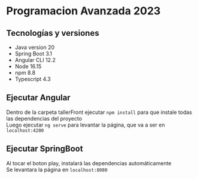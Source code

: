 # Programacion Avanzada 2023

## Tecnologías y versiones
  - Java version 20
  - Spring Boot 3.1
  - Angular CLI 12.2
  - Node 16.15
  - npm 8.8
  - Typescript 4.3


## Ejecutar Angular
Dentro de la carpeta tallerFront ejecutar ```npm install``` para que instale todas las dependencias del proyecto<br>
Luego ejecutar ```ng serve``` para levantar la página, que va a ser en ```localhost:4200```

## Ejecutar SpringBoot
Al tocar el boton play, instalará las dependencias automáticamente<br>
Se levantara la página en ```localhost:8080```

